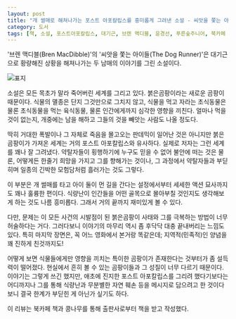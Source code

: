 ```yaml
---
layout: post
title: "개 썰매로 해쳐나가는 포스트 아포칼립스를 흥미롭게 그려낸 소설 - 씨앗을 쫓는 아이들"
category: 도서
tags: [책, 소설, 포스트아포칼립스, 대기근, 브렌 맥디블, 윤경선, 푸른숲주니어, 북카페 책과 콩나무, 서평]
---
```


'브렌 맥디블(Bren MacDibble)'의
'씨앗을 쫓는 아이들(The Dog Runner)'은
대기근으로 황량해진 상황을 해져나가는 두 남매의 이야기를 그린 소설이다.

![표지](https://images2.imgbox.com/41/b4/2U6PcYuC_o.jpg)

소설은 모든 목초가 말라 죽어버린 세계를 그리고 있다.
붉은곰팡이라는 새로운 곰팡이 때문이다.
식물의 멸종은 단지 그것만으로 그치지 않고,
식물을 먹고 자라는 초식동물은 물론
초식동물을 먹는 육식동물,
물론 인간에게까지 심각한 영향을 끼친다.
얼마나 먹을것이 없는지, 개중에는 남을 해하고 그들의 것을 빼앗는 사람도 나올 정도다.

딱히 거대한 폭발이나 그 자체로 죽음을 몰고오는 판데믹이 일어난 것은 아니지만
붉은곰팡이가 가져온 세계는 거의 포스트 아포칼립스와 유사하다.
실제로 저자는 그런 세계를 꽤나 잘 그려냈다.
약탈자들이 횡행하기에 누구도 믿을 수 없어 불안에 떠는 것은 물론,
어떻게든 한줄기 희망을 가지고 그를 향해가는 것이나,
그 과정에서 약탈자들과 부딛히며 일종의 긴박한 모험담처럼 흘러가는 것도 그렇다.

이 부분은 개 썰매를 타고 아이 둘이 먼 길을 간다는 설정에서부터
세세한 액션 묘사까지도 꽤나 훌륭한 편이다.
식량난이 인간들을 어떤 골목으로 몰아부칠 것인지도 생각해보게 하는 것도 나름 흥미롭다.
그래서 거의 끝까지 재미있게 볼 수 있다.

다만, 문제는 이 모든 사건의 시발점이 된 붉은곰팡이 사태와
그를 극복하는 방법이 너무 허술하다는 거다.
그러다보니 이야기의 마무리 역시 좀 후닥닥 대충 끝내버리는 느낌도 있다.
특히 마지막 장면은, 꼭 어느 영화에서 본거랑 똑같은데;
지역적(민족적)인 양념을 꽤 진하게 친것까지도!

<!--
스티븐 시걸(Steven Seagal) 주연의 영화 '패트리어트(The Patriot, 1998)에서 그런 이야기와 연출을 들고 나왔었다.
뭐, 어떻게 됐는지는 말 안해도......
-->

어떻게 보면 식물들에게만 영향을 끼치는 특이한 곰팡이가 존재한다는 것부터가 좀 설득력이 떨어졌다.
현실에서 흔히 볼 수 있는 곰팡이들과 그 성질이 너무 다르기 때문이다.
이야기는 그렇게 쓰긴 했지만,
애초에 진지한 포스트 아포칼립스를 그리려 했다기보다는
어디까지나 그를 통해 식량난과 무분별한 자연 훼손 등을 메시지로 담으려고 한 것이다보니
결국 한계가 부딛힌 게 아닌가 싶기도 하다.



<div class="im im-info">
이 리뷰는 북카페 책과 콩나무를 통해 출판사로부터 책을 받고 작성했다.
</div>
